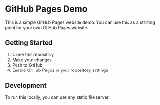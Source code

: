 # GitHub Pages Demo

This is a simple GitHub Pages website demo. You can use this as a starting point for your own GitHub Pages website.

## Getting Started

1. Clone this repository
2. Make your changes
3. Push to GitHub
4. Enable GitHub Pages in your repository settings

## Development

To run this locally, you can use any static file server.
